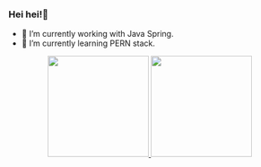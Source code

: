 ### Hei hei!👋

- 🔭 I’m currently working with Java Spring.
- 🌱 I’m currently learning PERN stack.

<div align="center">
  <a href="https://github.com/Ginosik">
  <img height="180em" src="https://github-readme-stats.vercel.app/api?username=Ginosik&show_icons=true&theme=dracula&include_all_commits=true&count_private=true"/>
  <img height="180em" src="https://github-readme-stats.vercel.app/api/top-langs/?username=Ginosik&layout=compact&langs_count=7&theme=dracula"/>
</div>

<!--
**Ginosik/Ginosik** is a ✨ _special_ ✨ repository because its `README.md` (this file) appears on your GitHub profile.

Here are some ideas to get you started:

- 🔭 I’m currently working on ...
- 🌱 I’m currently learning ...
- 👯 I’m looking to collaborate on ...
- 🤔 I’m looking for help with ...
- 💬 Ask me about ...
- 📫 How to reach me: ...
- 😄 Pronouns: ...
- ⚡ Fun fact: ...
-->
